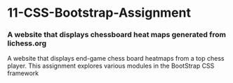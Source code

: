 # 11-CSS-Bootstrap-Assignment
### A website that displays chessboard heat maps generated from lichess.org
A website that displays end-game chess board heatmaps from a top chess player. This assignment explores various modules in the BootStrap CSS framework
